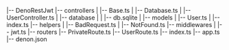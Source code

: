 |-- DenoRestJwt
    |-- controllers
    |   |-- Base.ts
    |   |-- Database.ts
    |   |-- UserController.ts
    |   |-- database
    |   |   |-- db.sqlite
    |   |-- models
    |       |-- User.ts
    |       |-- index.ts
    |-- helpers
    |   |-- BadRequest.ts
    |   |-- NotFound.ts
    |-- middlewares
    |   |-- jwt.ts
    |-- routers
        |-- PrivateRoute.ts
        |-- UserRoute.ts
        |-- index.ts
    |-- app.ts
    |-- denon.json

